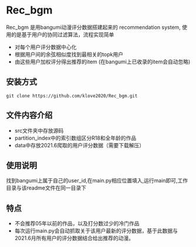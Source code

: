 # Rec_bgm
Rec_bgm 是用bangumi动漫评分数据搭建起来的 recommendation system, 使用的是基于用户的协同过滤算法，流程实现简单

* 对每个用户评分数据中心化
* 根据用户间的余弦相似度找到最相关的topk用户
* 由这些用户加权评分得出推荐的item (在bangumi上已收录的item会自动忽略)

## 安装方式
```
git clone https://github.com/klove2020/Rec_bgm.git
```

## 文件内容介绍
* src文件夹中存放源码
* partition_index中的索引数组区分R18和全年龄的作品
* data中存放2021.6爬取的用户评分数据（需要下载解压）

## 使用说明
找到bangumi上属于自己的user_id,在main.py相应位置填入,运行main即可,工作目录与该readme文件在同一目录下

## 特点
* 不会推荐05年以前的作品，以及打分数过少的冷门作品
* 每次运行main.py会自动抓取关于该用户最新的评分数据，基于此数据与2021.6月所有用户的评分数据结合给出推荐的动漫。
